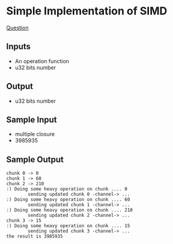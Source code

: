 
# Simple Implementation of SIMD

[Question](https://quera.org/problemset/113613/)


## Inputs

* An operation function
* u32 bits number

## Output

* u32 bits number


## Sample Input

* multiple closure
* 3985935

## Sample Output

```console
chunk 0 -> 0
chunk 1 -> 60
chunk 2 -> 210
:) Doing some heavy operation on chunk .... 0
        sending updated chunk 0 -channel-> ...
:) Doing some heavy operation on chunk .... 60
        sending updated chunk 1 -channel-> ...
:) Doing some heavy operation on chunk .... 210
        sending updated chunk 2 -channel-> ...
chunk 3 -> 15
:) Doing some heavy operation on chunk .... 15
        sending updated chunk 3 -channel-> ...
the result is 3985935
```
